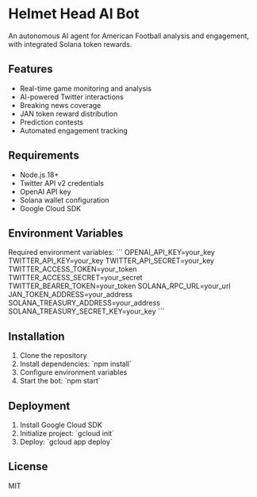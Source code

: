 # Helmet Head AI Bot

An autonomous AI agent for American Football analysis and engagement, with integrated Solana token rewards.

## Features

- Real-time game monitoring and analysis
- AI-powered Twitter interactions
- Breaking news coverage
- JAN token reward distribution
- Prediction contests
- Automated engagement tracking

## Requirements

- Node.js 18+
- Twitter API v2 credentials
- OpenAI API key
- Solana wallet configuration
- Google Cloud SDK

## Environment Variables

Required environment variables:
\`\`\`
OPENAI_API_KEY=your_key
TWITTER_API_KEY=your_key
TWITTER_API_SECRET=your_key
TWITTER_ACCESS_TOKEN=your_token
TWITTER_ACCESS_SECRET=your_secret
TWITTER_BEARER_TOKEN=your_token
SOLANA_RPC_URL=your_url
JAN_TOKEN_ADDRESS=your_address
SOLANA_TREASURY_ADDRESS=your_address
SOLANA_TREASURY_SECRET_KEY=your_key
\`\`\`

## Installation

1. Clone the repository
2. Install dependencies: \`npm install\`
3. Configure environment variables
4. Start the bot: \`npm start\`

## Deployment

1. Install Google Cloud SDK
2. Initialize project: \`gcloud init\`
3. Deploy: \`gcloud app deploy\`

## License

MIT